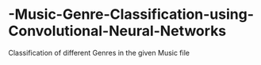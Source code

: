 # -Music-Genre-Classification-using-Convolutional-Neural-Networks
Classification of different Genres in the given Music file
